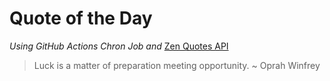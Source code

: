 # Quote of the Day 
*Using GitHub Actions Chron Job and* [Zen Quotes API]( https://zenquotes.io/ )
> Luck is a matter of preparation meeting opportunity. ~ Oprah Winfrey
